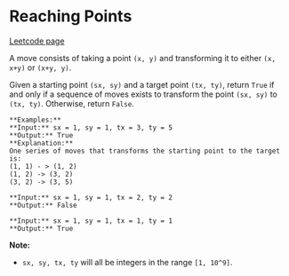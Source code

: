 # Reaching Points
[Leetcode page](https://leetcode.com/problems/reaching-points/description)

A move consists of taking a point `(x, y)` and transforming it to either `(x,
x+y)` or `(x+y, y)`.

Given a starting point `(sx, sy)` and a target point `(tx, ty)`, return `True`
if and only if a sequence of moves exists to transform the point `(sx, sy)` to
`(tx, ty)`. Otherwise, return `False`.

    
    
    **Examples:**
    **Input:** sx = 1, sy = 1, tx = 3, ty = 5
    **Output:** True
    **Explanation:**
    One series of moves that transforms the starting point to the target is:
    (1, 1) - > (1, 2)
    (1, 2) -> (3, 2)
    (3, 2) -> (3, 5)
    
    **Input:** sx = 1, sy = 1, tx = 2, ty = 2
    **Output:** False
    
    **Input:** sx = 1, sy = 1, tx = 1, ty = 1
    **Output:** True
    
    

**Note:**

  * `sx, sy, tx, ty` will all be integers in the range `[1, 10^9]`.


